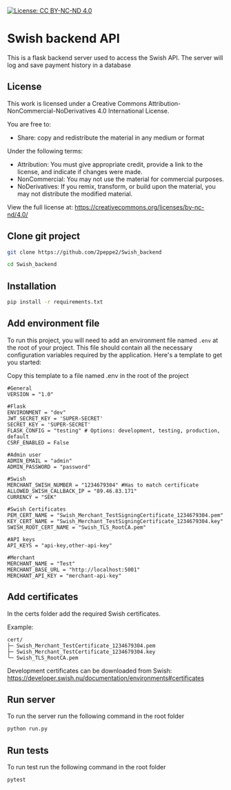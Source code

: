[![License: CC BY-NC-ND 4.0](https://img.shields.io/badge/License-CC%20BY--NC--ND%204.0-lightgrey.svg)](https://creativecommons.org/licenses/by-nc-nd/4.0/)
# Swish backend API

This is a flask backend server used to access the Swish API. The server will log and save payment history in a database

## License

This work is licensed under a Creative Commons Attribution-NonCommercial-NoDerivatives 4.0 International License.

You are free to:
- Share: copy and redistribute the material in any medium or format

Under the following terms:
- Attribution: You must give appropriate credit, provide a link to the license, and indicate if changes were made.
- NonCommercial: You may not use the material for commercial purposes.
- NoDerivatives: If you remix, transform, or build upon the material, you may not distribute the modified material.

View the full license at: https://creativecommons.org/licenses/by-nc-nd/4.0/

## Clone git project
```bash
git clone https://github.com/2peppe2/Swish_backend

cd Swish_backend
```
## Installation

```bash
pip install -r requirements.txt
````

## Add environment file
To run this project, you will need to add an environment file named `.env` at the root of your project. This file should contain all the necessary configuration variables required by the application. Here's a template to get you started:

Copy this template to a file named .env in the root of the project

```plaintext
#General
VERSION = "1.0"

#Flask
ENVIRONMENT = "dev"
JWT_SECRET_KEY = 'SUPER-SECRET'
SECRET_KEY = 'SUPER-SECRET'
FLASK_CONFIG = "testing" # Options: development, testing, production, default
CSRF_ENABLED = False

#Admin user
ADMIN_EMAIL = "admin"
ADMIN_PASSWORD = "password"

#Swish
MERCHANT_SWISH_NUMBER = "1234679304" #Has to match certificate
ALLOWED_SWISH_CALLBACK_IP = "89.46.83.171"
CURRENCY = "SEK"

#Swish Certificates
PEM_CERT_NAME = "Swish_Merchant_TestSigningCertificate_1234679304.pem"
KEY_CERT_NAME = "Swish_Merchant_TestSigningCertificate_1234679304.key"
SWISH_ROOT_CERT_NAME = "Swish_TLS_RootCA.pem"

#API keys
API_KEYS = "api-key,other-api-key"

#Merchant 
MERCHANT_NAME = "Test"
MERCHANT_BASE_URL = "http://localhost:5001"
MERCHANT_API_KEY = "merchant-api-key"

```

## Add certificates
In the certs folder add the required Swish certificates.

Example:

```plaintext
cert/
├─ Swish_Merchant_TestCertificate_1234679304.pem
├─ Swish_Merchant_TestCertificate_1234679304.key
└─ Swish_TLS_RootCA.pem
```
Development certificates can be downloaded from Swish: https://developer.swish.nu/documentation/environments#certificates


## Run server
To run the server run the following command in the root folder
```bash
python run.py
```

## Run tests
To run test run the following command in the root folder
```bash
pytest
````

